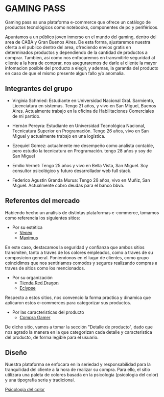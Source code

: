 # GAMING PASS

Gaming pass es una plataforma e-commerce que ofrece un catálogo de productos tecnológicos como notebooks, componentes de pc y periféricos. 

Apuntamos a un público joven inmerso en el mundo del gaming, dentro del area de CABA y Gran Buenos Aires. De esta forma, ajustaremos nuestra oferta a el publico dentro del area, ofreciendo envios gratis en determinados productos y dependiendo de la cantidad de productos a comprar. Tambien, asi como nos enfocaremos en transmitirle seguridad al cliente a la hora de comprar, nos aseguraremos de darle al cliente la mayor infomacion posible del producto a elegir, y ademas, la garantia del producto en caso de que el mismo presente algun fallo y/o anomalia.

## Integrantes del grupo

- Virginia Schmied: Estudiante en Universidad Nacional Gral. Sarmiento, Licenciatura en sistemas. Tengo 21 años, y vivo en San Miguel, Buenos Aires. Actualmente trabajo en la oficina de Habilitaciones Comerciales de mi partido.

- Hernán Pereyra: Estudiante en Universidad Tecnológica Nacional, Tecnicatura Superior en Programación. Tengo 26 años, vivo en San Miguel y actualmente trabajo en una logística.

- Ezequiel Gomez: actualmente me desempeño como analista contable, pero estudio la tecnicatura en Programación. tengo 28 años y soy de San Miguel

- Emilio Vernet: Tengo 25 años y vivo en Bella Vista, San Miguel. Soy consultor psicológico y futuro desarrollador web full stack.

- Federico Agustin Granda Murua: Tengo 26 años, vivo en Muñiz, San Miguel. Actualmente cobro deudas para el banco bbva.

## Referentes del mercado

Habiendo hecho un análisis de distintas plataformas e-commerce, tomamos como referencia los siguientes sitios:

- Por su estética
  - [Venex](https://www.venex.com.ar/)
  - [Maximus](https://www.maximus.com.ar/)
  
En este caso, destacamos la seguridad y confianza que ambos sitios transmiten, tanto a traves de los colores empleados, como a traves de su composicion general. Poniendonos en el lugar de clientes, como grupo coincidimos que nos sentiriamos comodos y seguros realizando compras a traves de sitios como los mencionados.
  
- Por su organización
  - [Tienda Red Dragon](https://www.tiendaredragon.ar/)
  - [Eclypse](https://www.eclypse.com.ar/)
  
Respecto a estos sitios, nos convencio la forma practica y dinamica que aplicaron estos e-commerces para categorizar sus productos.

- Por las caracteristicas del producto
  - [Compra Gamer](https://compragamer.com/)
  
De dicho sitio, vamos a tomar la sección "Detalle de producto", dado que nos agrado la manera en la que categorizan cada detalle y caracteristica del producto, de forma legible para el usuario.


## Diseño

Nuestra plataforma se enfocara en la seriedad y responsabilidad para la tranquilidad del cliente a la hora de realizar su compra. Para ello, el sitio utilizara una paleta de colores basada en la psicología (psicologia del color) y una tipografia seria y tradicional.

[Psicología del color](https://www.psicologiadelcolor.es/johann-wolfgang-von-goethe-y-la-teoria-del-color/seriedad/)
